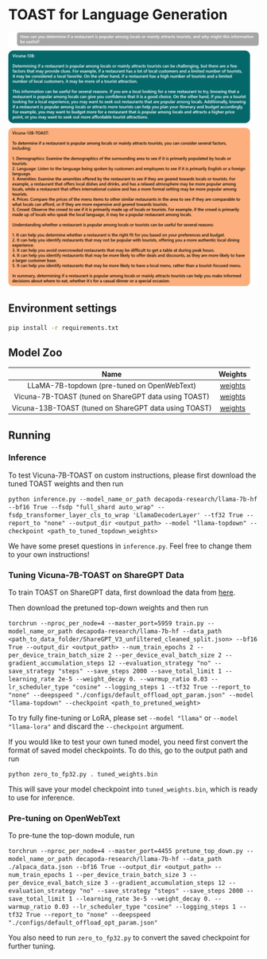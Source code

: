 # TOAST for Language Generation

<img src="assets/vicuna.png" alt="drawing" width="800"/>

## Environment settings

```bash
pip install -r requirements.txt
```

## Model Zoo

|                         Name                          |                                        Weights                                         |
|:-----------------------------------------------------:|:--------------------------------------------------------------------------------------:|
|      LLaMA-7B-topdown (pre-tuned on OpenWebText)      | [weights](https://berkeley.box.com/shared/static/j4ulxk1cr56wih6lpu81x95uti65loqk.bin) |
| Vicuna-7B-TOAST (tuned on ShareGPT data using TOAST)  | [weights](https://berkeley.box.com/shared/static/kgq7i1xlq3ab97ulg6jdve8s8nv4jrxv.bin) |
| Vicuna-13B-TOAST (tuned on ShareGPT data using TOAST) | [weights](https://berkeley.box.com/shared/static/y0xiwpl46fgtwbw22ks5nxdtgcklmpa9.bin) |


## Running

### Inference

To test Vicuna-7B-TOAST on custom instructions, please first download the tuned TOAST weights and then run
```
python inference.py --model_name_or_path decapoda-research/llama-7b-hf --bf16 True --fsdp "full_shard auto_wrap" --fsdp_transformer_layer_cls_to_wrap 'LlamaDecoderLayer' --tf32 True --report_to "none" --output_dir <output_path> --model "llama-topdown" --checkpoint <path_to_tuned_topdown_weights>
```

We have some preset questions in `inference.py`. Feel free to change them to your own instructions!

### Tuning Vicuna-7B-TOAST on ShareGPT Data

To train TOAST on ShareGPT data, first download the data from [here](https://huggingface.co/datasets/anon8231489123/ShareGPT_Vicuna_unfiltered).

Then download the pretuned top-down weights and then run
```
torchrun --nproc_per_node=4 --master_port=5959 train.py --model_name_or_path decapoda-research/llama-7b-hf --data_path <path_to_data_folder/ShareGPT_V3_unfiltered_cleaned_split.json> --bf16 True --output_dir <output_path> --num_train_epochs 2 --per_device_train_batch_size 2 --per_device_eval_batch_size 2 --gradient_accumulation_steps 12 --evaluation_strategy "no" --save_strategy "steps" --save_steps 2000 --save_total_limit 1 --learning_rate 2e-5 --weight_decay 0. --warmup_ratio 0.03 --lr_scheduler_type "cosine" --logging_steps 1 --tf32 True --report_to "none" --deepspeed "./configs/default_offload_opt_param.json" --model "llama-topdown" --checkpoint <path_to_pretuned_weight>
```

To try fully fine-tuning or LoRA, please set `--model "llama"` or `--model "llama-lora"` and discard the `--checkpoint` argument.

If you would like to test your own tuned model, you need first convert the format of saved model checkpoints. To do this, go to the output path and run
```
python zero_to_fp32.py . tuned_weights.bin
```

This will save your model checkpoint into `tuned_weights.bin`, which is ready to use for inference.

### Pre-tuning on OpenWebText

To pre-tune the top-down module, run
```
torchrun --nproc_per_node=4 --master_port=4455 pretune_top_down.py --model_name_or_path decapoda-research/llama-7b-hf --data_path ./alpaca_data.json --bf16 True --output_dir <output_path> --num_train_epochs 1 --per_device_train_batch_size 3 --per_device_eval_batch_size 3 --gradient_accumulation_steps 12 --evaluation_strategy "no" --save_strategy "steps" --save_steps 2000 --save_total_limit 1 --learning_rate 3e-5 --weight_decay 0. --warmup_ratio 0.03 --lr_scheduler_type "cosine" --logging_steps 1 --tf32 True --report_to "none" --deepspeed "./configs/default_offload_opt_param.json"
```

You also need to run `zero_to_fp32.py` to convert the saved checkpoint for further tuning.